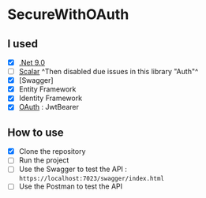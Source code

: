 # SecureWithOAuth

## I used
- [x] [.Net 9.0](https://dotnet.microsoft.com/)
- [ ] [Scalar](https://scalar.com/) ^Then disabled due issues in this library "Auth"^
- [x] [Swagger]
- [x] Entity Framework
- [x] Identity Framework
- [x] [OAuth](https://oauth.net/2/) : JwtBearer

## How to use
- [x] Clone the repository
- [ ] Run the project
- [ ] Use the Swagger to test the API : `https://localhost:7023/swagger/index.html`
- [ ] Use the Postman to test the API